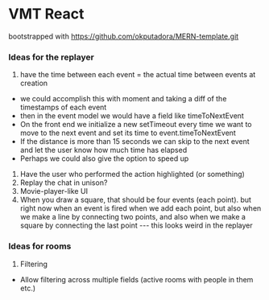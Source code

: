 # VMT React
bootstrapped with https://github.com/okputadora/MERN-template.git

### Ideas for the replayer
1. have the time between each event = the actual time between events at creation
  * we could accomplish this with moment and taking a diff of the timestamps of each event
  * then in the event model we would have a field like timeToNextEvent
  * On the front end we initialize a new setTimeout every time we want to move to the next event
  and set its time to event.timeToNextEvent
  * If the distance is more than 15 seconds we can skip to the next event and
  let the user know how much time has elapsed
  * Perhaps we could also give the option to speed up
1. Have the user who performed the action highlighted (or something)
1. Replay the chat in unison?
1. Movie-player-like UI
1. When you draw a square, that should be four events (each point). but right now
when an event is fired when we add each point, but also when we make a line by
connecting two points, and also when we make a square by connecting the last point
--- this looks weird in the replayer

### Ideas for rooms
1. Filtering
  * Allow filtering across multiple fields (active rooms with people in them etc.)
